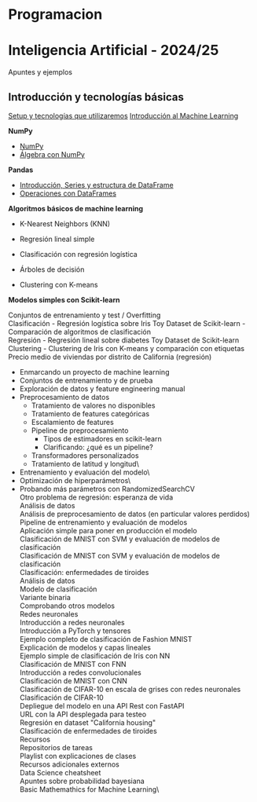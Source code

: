# Programacion

# Inteligencia Artificial - 2024/25
Apuntes y ejemplos
## Introducción y tecnologías básicas
[Setup y tecnologías que utilizaremos](https://github.com/janacor/Programacion/blob/main/setup.md)
[Introducción al Machine Learning](https://github.com/janacor/Programacion/blob/main/Introducci%C3%B3n%20a%20Machine%20Learning)

**NumPy**

- [NumPy](https://github.com/janacor/Programacion/blob/main/numpy1.ipynb)
- [Álgebra con NumPy](https://github.com/janacor/Programacion/blob/main/numpy2_algebra.ipynb)

**Pandas**

- [Introducción, Series y estructura de DataFrame](https://github.com/janacor/Programacion/blob/main/pandas1.ipynb)
- [Operaciones con DataFrames](https://github.com/janacor/Programacion/blob/main/pandas_dataframe_op.ipynb)

**Algoritmos básicos de machine learning**

- K-Nearest Neighbors (KNN)

- Regresión lineal simple

- Clasificación con regresión logística

- Árboles de decisión

- Clustering con K-means

**Modelos simples con Scikit-learn**

Conjuntos de entrenamiento y test / Overfitting\
Clasificación
    - Regresión logística sobre Iris Toy Dataset de Scikit-learn
    - Comparación de algoritmos de clasificación\
Regresión
    - Regresión lineal sobre diabetes Toy Dataset de Scikit-learn\
Clustering
    - Clustering de Iris con K-means y comparación con etiquetas
Precio medio de viviendas por distrito de California (regresión)
- Enmarcando un proyecto de machine learning
- Conjuntos de entrenamiento y de prueba
- Exploración de datos y feature engineering manual
- Preprocesamiento de datos
  - Tratamiento de valores no disponibles
  - Tratamiento de features categóricas
  - Escalamiento de features
  - Pipeline de preprocesamiento
    - Tipos de estimadores en scikit-learn
    - Clarificando: ¿qué es un pipeline?
  - Transformadores personalizados
  - Tratamiento de latitud y longitud\
- Entrenamiento y evaluación del modelo\
- Optimización de hiperparámetros\
- Probando más parámetros con RandomizedSearchCV\
Otro problema de regresión: esperanza de vida\
Análisis de datos\
Análisis de preprocesamiento de datos (en particular valores perdidos)\
Pipeline de entrenamiento y evaluación de modelos\
Aplicación simple para poner en producción el modelo\
Clasificación de MNIST con SVM y evaluación de modelos de clasificación\
Clasificación de MNIST con SVM y evaluación de modelos de clasificación\
Clasificación: enfermedades de tiroides\
Análisis de datos\
Modelo de clasificación\
Variante binaria\
Comprobando otros modelos\
Redes neuronales\
Introducción a redes neuronales\
Introducción a PyTorch y tensores\
Ejemplo completo de clasificación de Fashion MNIST\
Explicación de modelos y capas lineales\
Ejemplo simple de clasificación de Iris con NN\
Clasificación de MNIST con FNN\
Introducción a redes convolucionales\
Clasificación de MNIST con CNN\
Clasificación de CIFAR-10 en escala de grises con redes neuronales\
Clasificación de CIFAR-10\
Depliegue del modelo en una API Rest con FastAPI\
URL con la API desplegada para testeo\
Regresión en dataset "California housing"\
Clasificación de enfermedades de tiroides\
Recursos\
Repositorios de tareas\
Playlist con explicaciones de clases\
Recursos adicionales externos\
Data Science cheatsheet\
Apuntes sobre probabilidad bayesiana\
Basic Mathemathics for Machine Learning\
